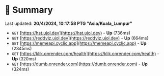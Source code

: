 # 📖 Summary
Last updated: **20/4/2024, 10:17:58 PTG "Asia/Kuala_Lumpur"**

- `GET` [https://hst.ujol.dev](https://hst.ujol.dev) - **Up** (736ms)
- `GET` [https://reddviz.ujol.dev](https://reddviz.ujol.dev) - **Up** (664ms)
- `GET` [https://memeapi.cyclic.app](https://memeapi.cyclic.app) - **Up** (2345ms)
- `GET` [https://klik.onrender.com/health](https://klik.onrender.com/health) - **Up** (320ms)
- `GET` [https://dumb.onrender.com](https://dumb.onrender.com) - **Up** (324ms)
